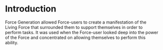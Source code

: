 # Introduction

Force Generation allowed Force-users to create a manifestation of the Living Force that surrounded them to support themselves in order to perform tasks.
It was used when the Force-user looked deep into the power of the Force and concentrated on allowing themselves to perform this ability.
